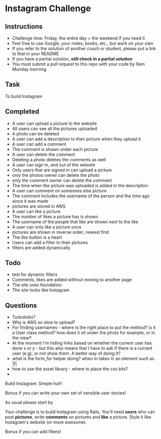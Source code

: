 Instagram Challenge
===================

Instructions
-------
* Challenge time: Friday, the entire day + the weekend if you need it
* Feel free to use Google, your notes, books, etc., but work on your own
* If you refer to the solution of another coach or student, please put a link to that in your README
* If you have a partial solution, **still check in a partial solution**
* You must submit a pull request to this repo with your code by 9am Monday morning

Task
-----
To build Instagram

Completed
-----
* A user can upload a picture to the website
* All users can see all the pictures uploaded
* A photo can be deleted
* A user can add a description to their picture when they upload it
* A user can add a comment
* The comment is shown under each picture
* A user can delete the comment
* Deleting a photo deletes the comments as well
* A user can sign in, and out of the website
* Only users that are signed in can upload a picture
* only the photos owner can delete the photo
* only the comment owner can delete the comment
* The time when the picture was uploaded is added in the description
* A user can comment on someones else picture
* The comment includes the username of the person and the time ago since it was made
* pictures are stored in AWS
* A user can like a picture
* The number of likes a picture has is shown
* The username of the people that like are shown next to the like
* A user can only like a picture once
* pictures are shown in reverse order, newest first
* The like button is a heart
* Users can add a filter to their pictures
* filters are added dynamically










Todo
-----
* test for dynamic filters
* Comments, likes are added without moving to another page
* The site uses foundation
* The site looks like Instagram

Questions
-----
- Turbolinks?
- Why is AWS so slow to upload?
- For finding usernames - where is the right place to put the method? is it a User class method? how does it sit under the photo for example, or in the view?
- At the moment I'm hiding links based on whether the current user has done x or y - but this also means that I have to ask if there is a current user (e.g), or not show them. A better way of doing it?
- what is the form_for helper doing? when in takes in an element such as |f|
- how to use the asset library - where to place the css bits?
- 

Build Instagram: Simple huh!

Bonus if you can write your own set of sensible user stories!

As usual please start by


Your challenge is to build Instagram using Rails. You'll need **users** who can post **pictures**, write **comments** on pictures and **like** a picture. Style it like Instagram's website (or more awesome).

Bonus if you can add filters!
